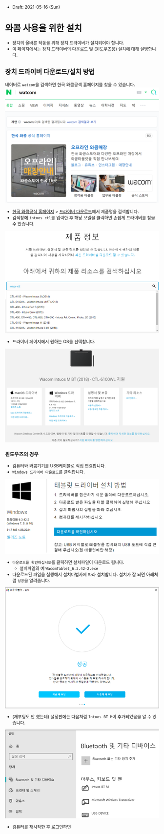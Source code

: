 * Draft: 2021-05-16 (Sun)

# 와콤 사용을 위한 설치

* 장치의 올바른 작동을 위해 장치 드라이버가 설치되어야 합니다. 
* 이 페이지에서는 장치 드라이버의 다운로드 및 (윈도우즈용) 설치에 대해 설명합니다.

## 장치 드라이버 다운로드/설치 방법

네이버로 `watcom`을 검색하면 한국 와콤공색 홈페이지를 찾을 수 있습니다.
<img src='images/naver_search-watcom-result.png'>

* [한국 와콤공식 홈페이지](https://wacomkoreablog.com/?n_media=27758&n_query=WACOM&n_rank=1&n_ad_group=grp-a001-04-000000018112161&n_ad=nad-a001-04-000000132935464&n_keyword_id=nkw-a001-04-000003266985323&n_keyword=WACOM&n_campaign_type=4&n_contract=tct-a001-04-000000000371121&n_ad_group_type=5) > [드라이버 다운로드](https://www.wacom.com/ko-kr/support/product-support/drivers)에서 제품명을 검색합니다.
* 검색창에 `intuos ctl`를 입력한 후 해당 모델을 클릭하면 손쉽게 드라이버를 찾을 수 있습니다.

<img src='images/watcom_intuos-m_bt_2018-ctl-6100wl-driver_download-1.png'>

* 드라이버 페이지에서 원하는 OS를 선택합니다.
<img src='images/watcom_intuos-m_bt_2018-ctl-6100wl-driver_download-2.png'>

### 윈도우즈의 경우
* 컴퓨터와 와콤기기를 USB케이블로 직접 연결합니다.
* `Windows 드라이버 다운로드`를 클릭합니다.

<img src='images/watcom_intuos-m_bt_2018-ctl-6100wl-driver_download-3.png'>

* `다운로드를 확인하십시오`를 클릭하면 설치파일이 다운로드 됩니다. 
  * 설치파일의 예 `WacomTablet_6.3.42-2.exe`
* 다운로드된 파일을 실행해서 설치마법사에 따라 설치합니다. 설치가 잘 되면 아래처럼 `성공`을 알려줍니다.

<img src='images/watcom_intuos-m_bt_2018-ctl-6100wl-driver_install-success.png'>

* (재부팅도 안 했는데) 설정판에는 다음처럼 `Intuos BT M`이 추가되었음을 알 수 있습니다. 

<img src='images/win10-control_panel-watcom.png'>

* 컴퓨터를 재시작한 후 로그인하면 
